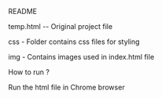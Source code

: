 README 

temp.html -- Original project file 

css -  Folder contains css files for styling

img - Contains images used in index.html file 


How to run ?

Run the html file in Chrome browser 